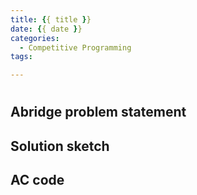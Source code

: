 ```yaml
---
title: {{ title }}
date: {{ date }}
categories:
  - Competitive Programming
tags:

---
```


# []()

## Abridge problem statement

## Solution sketch

<!-- more -->

## AC code

```c++

```

